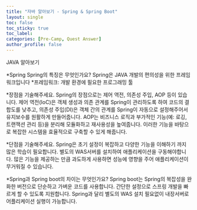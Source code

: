 ```yaml
---
title: "자바 알아보기 - Spring & Spring Boot"
layout: single
toc: false
toc_sticky: true
toc_label: 
categories: [Pre-Camp, Quest Answer]
author_profile: false
---
```


JAVA 알아보기

*Spring
Spring의 특징은 무엇인가요?
Spring은 JAVA 개발의 편의성을 위한 프레임워크입니다
*프레임워크: 개발 환경에 필요한 프로그래밍 툴

*장점을 기술해주세요.
Spring의 장점으로는 제어 역전, 의존성 주입, AOP 등이 있습니다. 제어 역전(IoC)은 객체 생성과 의존 관계를 Spring이 관리하도록 하여 코드의 결합도를 낮추고, 의존성 주입(DI)은 객체 간의 관계를 Spring이 자동으로 설정해주어서 유지보수를 원활하게 만들어줍니다. AOP는 비즈니스 로직과 부가적인 기능(예: 로깅, 트랜잭션 관리 등)을 분리해 모듈화하고 재사용성을 높여줍니다. 이러한 기능을 바탕으로 복잡한 시스템을 효율적으로 구축할 수 있게 해줍니다.

*단점을 기술해주세요.
Spring은 초기 설정이 복잡하고 다양한 기능을 이해하기 까지 많은 학습이 필요합니다. 별도의 WAS서버를 설치하여 애플리케이션을 구동해야합니다. 많은 기능을 제공하는 만큼 과도하게 사용하면 성능에 영향을 주어 애플리케이션이 무거워질 수 있습니다.

*Spring과 Spring boot의 차이는 무엇인가요?
Spring boot는 Spring의 복잡성을 완화한 버전으로 단순하고 가벼운 코드를 사용합니다. 간단한 설정으로 스프링 개발을 빠르게 할 수 있도록 지원합니다. Spring과 달리 별도의 WAS 설치 필요없이 내장서버로 어플리케이션 실행이 가능합니다.



